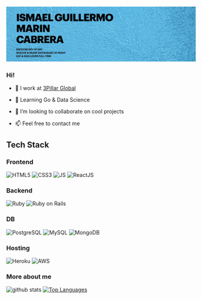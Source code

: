[![Banner](https://github.com/igmarin/igmarin/blob/master/assets/background.jpg)](https://www.twitter.com/igmarin)
### Hi!
- 🔭 I work at [3Pillar Global](https://www.3pillarglobal.com/ "3Pillar Global")

- 🌱 Learning Go & Data Science
- 👯 I’m looking to collaborate on cool projects
- 📫 Feel free to contact me

## Tech Stack

### Frontend

![HTML5](https://img.shields.io/badge/-HTML5-E34F26?style=flat&logo=html5&logoColor=white)
![CSS3](https://img.shields.io/badge/-CSS3-1572B6?style=flat&logo=css3&logoColor=white)
![JS](https://img.shields.io/badge/-JavaScript-eed718?style=flat&logo=javascript&logoColor=ffffff)
![ReactJS](https://img.shields.io/badge/-React-000000?style=flat&logo=react&logoColor=00c8ff)

### Backend

![Ruby](https://img.shields.io/badge/-Ruby-CC342D?style=flat&logo=ruby&logoColor=white)
![Ruby on Rails](https://img.shields.io/badge/-Ruby_on_Rails-CC342D?style=flat&logo=ruby-on-rails&logoColor=white)

### DB

![PostgreSQL](https://img.shields.io/badge/-pgSQL-336791?style=flat&logo=postgresql)
![MySQL](https://img.shields.io/badge/mysql-%2300f.svg?&style=flat&logo=mysql&logoColor=white)
![MongoDB](https://img.shields.io/badge/MongoDB-%234ea94b.svg?&style=flat&logo=mongodb&logoColor=white)

### Hosting

![Heroku](http://img.shields.io/badge/-Heroku-430098?style=flat&logo=heroku&logoColor=white)
![AWS](https://img.shields.io/badge/AWS%20-%23FF9900.svg?&style=flat&logo=amazon-aws&logoColor=white)

### More about me
![github stats](https://github-readme-stats.vercel.app/api?username=igmarin&show_icons=true)
[![Top Languages](https://github-readme-stats.vercel.app/api/top-langs/?username=igmarin&count_private=true&show_icons=true&layout=compact)](https://github.com/anuraghazra/github-readme-stats)
